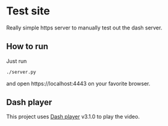# Test site

Really simple https server to manually test out the dash server.

## How to run

Just run
```sh
./server.py
```

and open https://localhost:4443 on your favorite browser.

## Dash player

This project uses [Dash player](https://github.com/Dash-Industry-Forum/dash.js/) v3.1.0 to play the video.
